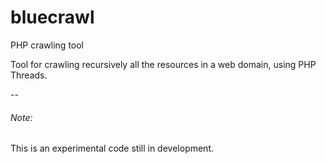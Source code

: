 # bluecrawl
PHP crawling tool

Tool for crawling recursively all the resources in a web domain, using PHP Threads.

--

###### Note:
This is an experimental code still in development.
